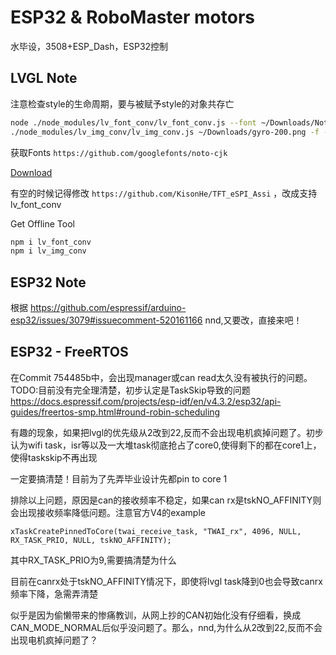 # ESP32 & RoboMaster motors
水毕设，3508+ESP_Dash，ESP32控制

## LVGL Note
注意检查style的生命周期，要与被赋予style的对象共存亡

```bash
node ./node_modules/lv_font_conv/lv_font_conv.js --font ~/Downloads/NotoSansMonoCJKsc-Regular.otf --symbol "123456abcdef我是中国人" --lcd --size 16 --bpp 4 --format bin -o data/customfont.bin
./node_modules/lv_img_conv/lv_img_conv.js ~/Downloads/gyro-200.png -f -c CF_TRUE_COLOR_ALPHA -t bin --binary-format 565 -o gyro.bin
```

获取Fonts `https://github.com/googlefonts/noto-cjk`

[Download](https://github.com/googlefonts/noto-cjk/raw/main/Sans/Mono/NotoSansMonoCJKsc-Regular.otf)

有空的时候记得修改 `https://github.com/KisonHe/TFT_eSPI_Assi` ，改成支持lv_font_conv

Get Offline Tool
```bash
npm i lv_font_conv
npm i lv_img_conv
```

## ESP32 Note
根据 https://github.com/espressif/arduino-esp32/issues/3079#issuecomment-520161166 
nnd,又要改，直接来吧！

## ESP32 - FreeRTOS
在Commit 754485b中，会出现manager或can read太久没有被执行的问题。TODO:目前没有完全理清楚，初步认定是TaskSkip导致的问题
https://docs.espressif.com/projects/esp-idf/en/v4.3.2/esp32/api-guides/freertos-smp.html#round-robin-scheduling

有趣的现象，如果把lvgl的优先级从2改到22,反而不会出现电机疯掉问题了。初步认为wifi task，isr等以及一大堆task彻底抢占了core0,使得剩下的都在core1上，使得taskskip不再出现

一定要搞清楚！目前为了先弄毕业设计先都pin to core 1

排除以上问题，原因是can的接收频率不稳定，如果can rx是tskNO_AFFINITY则会出现接收频率降低问题。注意官方V4的example
```
xTaskCreatePinnedToCore(twai_receive_task, "TWAI_rx", 4096, NULL, RX_TASK_PRIO, NULL, tskNO_AFFINITY);
```
其中RX_TASK_PRIO为9,需要搞清楚为什么

目前在canrx处于tskNO_AFFINITY情况下，即使将lvgl task降到0也会导致canrx频率下降，急需弄清楚

似乎是因为偷懒带来的惨痛教训，从网上抄的CAN初始化没有仔细看，换成CAN_MODE_NORMAL后似乎没问题了。那么，nnd,为什么从2改到22,反而不会出现电机疯掉问题了？
